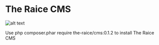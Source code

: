 # The Raice CMS
![alt text](http://preview.ibb.co/eBQHdH/3.png)

Use php composer.phar require the-raice/cms:0.1.2 to install The Raice CMS
